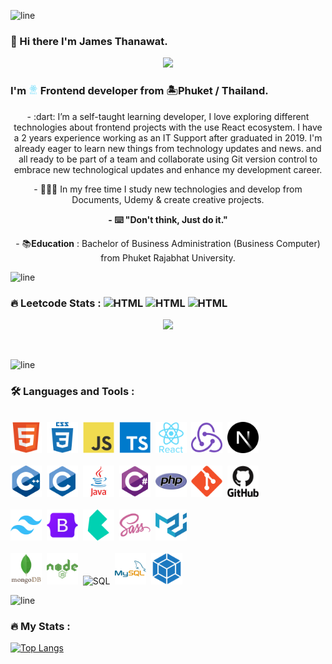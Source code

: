 ![line](https://user-images.githubusercontent.com/57281769/139474820-48edd3b4-3025-4ac6-abd0-d1c9b4fb2b5f.png)
### 👋 Hi there I'm James Thanawat. 



<p align="center"><img src="https://media.giphy.com/media/juSCTzqDAV1Xq/giphy.gif" width="250" heigh="250"/></p>

### I'm <img src="https://github.com/devicons/devicon/blob/master/icons/react/react-original-wordmark.svg" title="React" alt="React" width="15" height="15"/> Frontend developer from <b>🏝️Phuket / Thailand.</b>

<p style = "text-align: center;">
- :dart: I’m a self-taught learning developer, I love exploring different technologies about frontend projects with the use React ecosystem. I have a 2 years experience working as an IT Support after graduated in 2019. I'm already eager to learn new things from technology updates and news. and all ready to be part of a team and collaborate using Git version control to embrace new technological updates and enhance my development career.
</p>

<p style = "text-align: center;">
- 🧑🏻‍💻 In my free time I study new technologies and develop from Documents, Udemy & create creative projects. 
</p>
<p style = "text-align: center;"><strong>
- ⌨️  "Don't think, Just do it."
</strong>
</p>

<p style = "text-align: center;">
- 📚<strong>Education</strong> : Bachelor of Business Administration (Business Computer) from Phuket Rajabhat University.
</p>

![line](https://user-images.githubusercontent.com/57281769/139474820-48edd3b4-3025-4ac6-abd0-d1c9b4fb2b5f.png)

### :fire: Leetcode Stats :  <img src="https://assets.leetcode.com/static_assets/others/Top_Interview_150.gif" title="HTML5" alt="HTML" width="25" height="25"/>&nbsp;<img src="https://assets.leetcode.com/static_assets/others/Top_100_Liked.gif" title="HTML5" alt="HTML" width="25" height="25"/>&nbsp;<img src="https://assets.leetcode.com/static_assets/others/LeetCode_75.gif" title="HTML5" alt="HTML" width="25" height="25"/>&nbsp;

<p align="center"><img src="https://leetcard.jacoblin.cool/naijamesz?theme=wtf&font=Roboto" width="550" heigh="350"/></p>

<!--![LeetCode Stats](https://leetcard.jacoblin.cool/naijamesz?theme=wtf&font=Roboto)-->
<!--   <p align="center">
  <img src="https://assets.leetcode.com/static_assets/others/Top_Interview_150.gif" title="HTML5" alt="HTML" width="60" height="60"/>&nbsp;
  <img src="https://assets.leetcode.com/static_assets/others/Top_100_Liked.gif" title="HTML5" alt="HTML" width="60" height="60"/>&nbsp;
  <img src="https://assets.leetcode.com/static_assets/others/LeetCode_75.gif" title="HTML5" alt="HTML" width="60" height="60"/>&nbsp;
  </p> -->
</br>

![line](https://user-images.githubusercontent.com/57281769/139474820-48edd3b4-3025-4ac6-abd0-d1c9b4fb2b5f.png)
### :hammer_and_wrench: Languages and Tools :


</br>
<div>
  <img src="https://github.com/devicons/devicon/blob/master/icons/html5/html5-original.svg" title="HTML5" alt="HTML" width="50" height="50"/>&nbsp;
  <img src="https://github.com/devicons/devicon/blob/master/icons/css3/css3-plain-wordmark.svg"  title="CSS3" alt="CSS" width="50" height="50"/>&nbsp;
  <img src="https://github.com/devicons/devicon/blob/master/icons/javascript/javascript-original.svg" title="JavaScript" alt="JavaScript" width="50" height="50"/>&nbsp;
  <img src="https://github.com/devicons/devicon/blob/master/icons/typescript/typescript-plain.svg" title="Typescript" alt="Typescript" width="50" height="50"/>&nbsp;
  <img src="https://github.com/devicons/devicon/blob/master/icons/react/react-original-wordmark.svg" title="React" alt="React" width="50" height="50"/>&nbsp;
  <img src="https://github.com/devicons/devicon/blob/master/icons/redux/redux-original.svg" title="Redux" alt="Redux " width="50" height="50"/>&nbsp;
<!--   <img src="https://github.com/devicons/devicon/blob/master/icons/jquery/jquery-plain-wordmark.svg" title="Jquery" alt="JQUERY " width="50" height="50"/>&nbsp; -->
  <img src="https://github.com/devicons/devicon/blob/master/icons/nextjs/nextjs-original.svg" title="Next" alt="Next" width="50" height="50">&nbsp;
  </br>
  </br>
  <img src="https://github.com/devicons/devicon/blob/master/icons/cplusplus/cplusplus-original.svg" title="C++" alt="C++" width="50" height="50"/>&nbsp;
  <img src="https://github.com/devicons/devicon/blob/master/icons/c/c-original.svg"  title="C" alt="C" width="50" height="50"/>&nbsp;
  <img src="https://github.com/devicons/devicon/blob/master/icons/java/java-original-wordmark.svg" title="Redux" alt="Redux " width="50" height="50"/>&nbsp;
  <img src="https://github.com/devicons/devicon/blob/master/icons/csharp/csharp-original.svg" title="C#" alt="C#" width="50" height="50"/>&nbsp;
  <img src="https://github.com/devicons/devicon/blob/master/icons/php/php-original.svg" title="php" alt="php" width="50" height="50"/>&nbsp;
  <img src="https://github.com/devicons/devicon/blob/master/icons/git/git-plain.svg" title="Git" **alt="Git" width="50" height="50"/>&nbsp;
  <img src="https://github.com/devicons/devicon/blob/master/icons/github/github-original-wordmark.svg" title="Github" **alt="Github" width="50" height="50"/>&nbsp;
  </br>
</br>
  <img src="https://github.com/devicons/devicon/blob/master/icons/tailwindcss/tailwindcss-original.svg" title="Tailwindcss" alt="Tailwindcss" width="50" height="50">&nbsp;
  <img src="https://github.com/devicons/devicon/blob/master/icons/bootstrap/bootstrap-original.svg" title="Bootstrap" alt="Bootstrap" width="50" height="50">&nbsp;
  <img src="https://github.com/devicons/devicon/blob/master/icons/bulma/bulma-plain.svg" title="Bulma" alt="Bulma" width="50" height="50">&nbsp;
  <img src="https://github.com/devicons/devicon/blob/master/icons/sass/sass-original.svg"  title="SASS" alt="SASS" width="50" height="50"/>&nbsp;
  <img src="https://github.com/devicons/devicon/blob/master/icons/materialui/materialui-original.svg"  title="Material-UI" alt="Material-UI" width="50" height="50"/>&nbsp;
  </br>
  </br>
  <img src="https://github.com/devicons/devicon/blob/master/icons/mongodb/mongodb-original-wordmark.svg" title="MongoDB" alt="MongoDB" width="50" heigth="50"/>&nbsp;
  <img src="https://github.com/devicons/devicon/blob/master/icons/nodejs/nodejs-plain-wordmark.svg" title="NodeJS" alt="NodeJS" width="50" height="50"/>&nbsp;
  <img src="https://camo.githubusercontent.com/541440af8ee3fc940c630f68fbbddf39a5e1a7130905939ee27d32797e2a419f/68747470733a2f2f696d672e69636f6e73382e636f6d2f65787465726e616c2d666c61742d6a756963792d666973682f36302f3030303030302f65787465726e616c2d73716c2d636f64696e672d616e642d646576656c6f706d656e742d666c61742d666c61742d6a756963792d666973682e706e67" title="SQL" alt="SQL" width="50" height="50"/>&nbsp;
  <img src="https://github.com/devicons/devicon/blob/master/icons/mysql/mysql-original-wordmark.svg" title="mySQL" alt="mySQL" width="50" height="50"/>&nbsp;
  <img src="https://github.com/devicons/devicon/blob/master/icons/webpack/webpack-plain.svg" title="Webpack" alt="Webpack" width="50" height="50">&nbsp;
</br>
<!--   </br>
  <img src="https://github.com/devicons/devicon/blob/master/icons/figma/figma-original.svg" title="Figma" **alt="Fig" width="50" height="50"/>&nbsp;
  <img src="https://github.com/devicons/devicon/blob/master/icons/photoshop/photoshop-plain.svg" title="Photoshop" **alt="Photoshop" width="50" height="50"/>&nbsp;
  <img src="https://github.com/devicons/devicon/blob/master/icons/vscode/vscode-original.svg" title="vscode" alt="VSCODE" width="50" height="50">&nbsp;
  <img src="https://github.com/devicons/devicon/blob/master/icons/vitejs/vitejs-original.svg" title="vitejs" alt="vitejs" width="50" height="50">&nbsp;
  <br> -->
</div>
<!-- <div class="tech-icon-row">
<ul>
<li><img src="https://res.cloudinary.com/net-ninja/image/upload/v1616073951/Net%20Ninja%20Pro/svg/icons/html-logo_lfmuid.svg"></li>
<li><img src="https://res.cloudinary.com/net-ninja/image/upload/v1616074126/Net%20Ninja%20Pro/svg/icons/js-logo_gvosxg.svg"></li>
<li><img src="https://res.cloudinary.com/net-ninja/image/upload/v1616074122/Net%20Ninja%20Pro/svg/icons/flutter-logo_gl5iyt.svg"></li>
<li><img src="https://res.cloudinary.com/net-ninja/image/upload/v1616074128/Net%20Ninja%20Pro/svg/icons/react-logo_q2iuni.svg"></li>
<li><img src="https://res.cloudinary.com/net-ninja/image/upload/v1616074131/Net%20Ninja%20Pro/svg/icons/svelte-logo_lgisl0.svg"></li>
<li><img src="https://res.cloudinary.com/net-ninja/image/upload/v1616074127/Net%20Ninja%20Pro/svg/icons/node-logo_runwwy.svg"></li>
<li><img src="https://res.cloudinary.com/net-ninja/image/upload/v1616074133/Net%20Ninja%20Pro/svg/icons/typescript-logo_oldkpo.svg"></li>
<li><img src="https://res.cloudinary.com/net-ninja/image/upload/v1616074129/Net%20Ninja%20Pro/svg/icons/sapper-logo_pqplkk.svg"></li>
<li><img src="https://res.cloudinary.com/net-ninja/image/upload/v1616074124/Net%20Ninja%20Pro/svg/icons/gatsby-logo_chwupz.svg"></li>
<li><img src="https://res.cloudinary.com/net-ninja/image/upload/v1616074125/Net%20Ninja%20Pro/svg/icons/graphql-logo_xfmygj.svg"></li>
<li><img src="https://res.cloudinary.com/net-ninja/image/upload/v1616074123/Net%20Ninja%20Pro/svg/icons/framer-logo_joymgk.svg"></li>
<li><img src="https://res.cloudinary.com/net-ninja/image/upload/v1616074121/Net%20Ninja%20Pro/svg/icons/firebase-logo_kkewft.svg"></li>
</ul>
</div> -->






![line](https://user-images.githubusercontent.com/57281769/139474820-48edd3b4-3025-4ac6-abd0-d1c9b4fb2b5f.png)
</br>
### :fire: My Stats :
<!-- <a href="https://app.daily.dev/naijamesz"><img src="https://api.daily.dev/devcards/d1b6c6efd25840548353397b2b60688d.png?r=0gy" width="200" alt="James Thanawat's Dev Card"/></a>-->
[![Top Langs](https://github-readme-stats.vercel.app/api/top-langs/?username=naiJamesz&layout=compact)](https://github.com/naijamesz/github-readme-stats)
